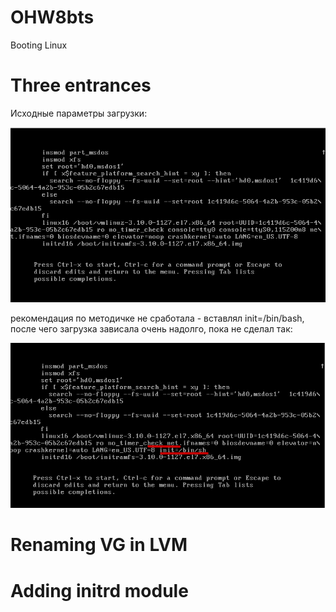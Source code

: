 # OHW8bts
Booting Linux
# Three entrances
Исходные параметры загрузки:

![Исходные параметры загрузки:](https://github.com/terentyfox/OHW8bts/blob/main/ThreeEntrcs/1200.png)

рекомендация по методичке не cработала - вставлял init=/bin/bash, после чего загрузка зависала очень надолго, пока не сделал так:

![second image](https://github.com/terentyfox/OHW8bts/blob/main/ThreeEntrcs/1202.png)








# Renaming VG in LVM
# Adding initrd module

